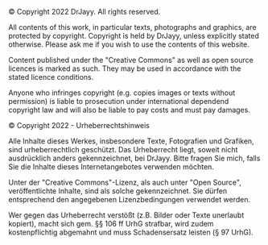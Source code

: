 © Copyright 2022 DrJayy. All rights reserved. 

All contents of this work, in particular texts, photographs and graphics, are protected by copyright. Copyright is held by DrJayy, unless explicitly stated otherwise. Please ask me if you wish to use the contents of this website.

Content published under the "Creative Commons" as well as open source licences is marked as such. They may be used in accordance with the stated licence conditions.

Anyone who infringes copyright (e.g. copies images or texts without permission) is liable to prosecution under international dependend copyright law and will also be liable to pay costs and must pay damages.

© Copyright 2022 - Urheberrechtshinweis

Alle Inhalte dieses Werkes, insbesondere Texte, Fotografien und Grafiken, sind urheberrechtlich geschützt. 
Das Urheberrecht liegt, soweit nicht ausdrücklich anders gekennzeichnet, bei DrJayy. Bitte fragen Sie mich, falls Sie die Inhalte dieses Internetangebotes verwenden möchten.

Unter der "Creative Commons"-Lizenz, als auch unter "Open Source", veröffentlichte Inhalte, sind als solche gekennzeichnet. Sie dürfen entsprechend den angegebenen Lizenzbedingungen verwendet werden.

Wer gegen das Urheberrecht verstößt (z.B. Bilder oder Texte unerlaubt kopiert), macht sich gem. §§ 106 ff UrhG strafbar, wird zudem kostenpflichtig abgemahnt und muss Schadensersatz leisten (§ 97 UrhG).